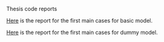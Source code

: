 Thesis code reports

[Here](TezV2_CumulatedCodes.html) is the report for the first main cases for basic model.

[Here](TezV2_CumulatedCodes_DummyModel.html) is the report for the first main cases for dummy model.
